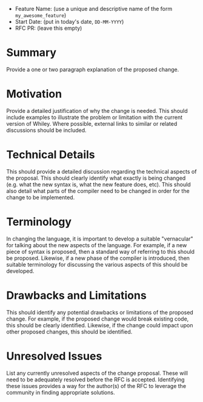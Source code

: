 - Feature Name: (use a unique and descriptive name of the form `my_awesome_feature`)
- Start Date: (put in today's date, `DD-MM-YYYY`)
- RFC PR: (leave this empty)

# Summary

Provide a one or two paragraph explanation of the proposed change.

# Motivation

Provide a detailed justification of why the change is needed.  This
should include examples to illustrate the problem or limitation with
the current version of Whiley.  Where possible, external links to
similar or related discussions should be included.

# Technical Details

This should provide a detailed discussion regarding the technical
aspects of the proposal.  This should clearly identify what exactly is
being changed (e.g. what the new syntax is, what the new feature does,
etc).  This should also detail what parts of the compiler need to be
changed in order for the change to be implemented.

# Terminology

In changing the language, it is important to develop a suitable
"vernacular" for talking about the new aspects of the language.  For
example, if a new piece of syntax is proposed, then a standard way of
referring to this should be proposed.  Likewise, if a new phase of the
compiler is introduced, then suitable terminology for discussing the
various aspects of this should be developed.

# Drawbacks and Limitations

This should identify any potential drawbacks or limitations of the
proposed change.  For example, if the proposed change would break
existing code, this should be clearly identified.  Likewise, if the
change could impact upon other proposed changes, this should be
identified.

# Unresolved Issues

List any currently unresolved aspects of the change proposal.  These
will need to be adequately resolved before the RFC is accepted.
Identifying these issues provides a way for the author(s) of the RFC
to leverage the community in finding appropriate solutions.
